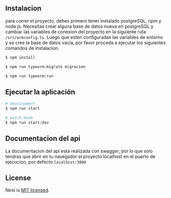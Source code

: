 ## Instalacion

para correr el proyecto, debes primero tener instalado postgreSQL, npm y node js. Necesitas crear alguna base de datos 
nueva en postgreSQL y cambiar las variables de conexion del proyecto en la siguiente ruta `/src/ormconfig.ts`. Luego que esten configuradas las variables de entorno y se cree la base de datos vacia, por favor proceda a ejecutar los siguientes comandos de instalacion.

```bash
$ npm install

$ npm run typeorm:migrate migracion

$ npm run typeorm:run

```

## Ejecutar la aplicación  

```bash
# development
$ npm run start

# watch mode
$ npm run start:dev
```

## Documentacion del api

La documentacion del api esta realizada con swagger, por lo que solo tendras que abrir en tu navegador el proyecto localhost en el puerto de ejecucion, por defecto `localhost:3000`

## License

Nest is [MIT licensed](LICENSE).
